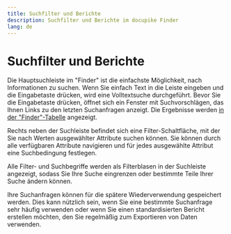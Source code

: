 ```yaml
---
title: Suchfilter und Berichte
description: Suchfilter und Berichte im docupike Finder
lang: de
---
```


# Suchfilter und Berichte

Die Hauptsuchleiste im "Finder" ist die einfachste Möglichkeit, nach Informationen zu suchen. Wenn Sie einfach Text in die Leiste eingeben und die Eingabetaste drücken, wird eine Volltextsuche durchgeführt. Bevor Sie die Eingabetaste drücken, öffnet sich ein Fenster mit Suchvorschlägen, das Ihnen Links zu den letzten Suchanfragen anzeigt. Die Ergebnisse werden [in der "Finder"-Tabelle](views-and-presets.md) angezeigt.

Rechts neben der Suchleiste befindet sich eine Filter-Schaltfläche, mit der Sie nach Werten ausgewählter Attribute suchen können. Sie können durch alle verfügbaren Attribute navigieren und für jedes ausgewählte Attribut eine Suchbedingung festlegen.

Alle Filter- und Suchbegriffe werden als Filterblasen in der Suchleiste angezeigt, sodass Sie Ihre Suche eingrenzen oder bestimmte Teile Ihrer Suche ändern können.

Ihre Suchanfragen können für die spätere Wiederverwendung gespeichert werden. Dies kann nützlich sein, wenn Sie eine bestimmte Suchanfrage sehr häufig verwenden oder wenn Sie einen standardisierten Bericht erstellen möchten, den Sie regelmäßig zum Exportieren von Daten verwenden.
